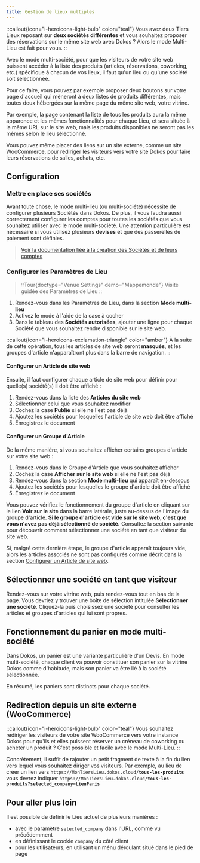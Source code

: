 ```yaml
---
title: Gestion de lieux multiples
---
```



::callout{icon="i-heroicons-light-bulb" color="teal"}
Vous avez deux Tiers Lieux reposant sur **deux sociétés différentes** et vous
souhaitez proposer des réservations sur le même site web avec Dokos ? Alors le
mode Multi-Lieu est fait pour vous.
::

Avec le mode multi-société, pour que les visiteurs de votre site web puissent
accéder à la liste des produits (articles, réservations, coworking, etc.)
spécifique à chacun de vos lieux, il faut qu'un lieu ou qu'une société soit
sélectionnée.

Pour ce faire, vous pouvez par exemple proposer deux boutons sur votre page
d'accueil qui mèneront à deux listes de produits différentes, mais toutes deux
hébergées sur la même page du même site web, votre vitrine.

Par exemple, la page contenant la liste de tous les produits aura la même
apparence et les mêmes fonctionnalités pour chaque Lieu, et sera située à la
même URL sur le site web, mais les produits disponibles ne seront pas les mêmes
selon le lieu sélectionné.

Vous pouvez même placer des liens sur un site externe, comme un site
WooCommerce, pour rediriger les visiteurs vers votre site Dokos pour faire
leurs réservations de salles, achats, etc.


## Configuration

### Mettre en place ses sociétés

Avant toute chose, le mode multi-lieu (ou multi-société) nécessite de
configurer plusieurs Sociétés dans Dokos. De plus, il vous faudra aussi
correctement configurer les comptes pour toutes les sociétés que vous
souhaitez utiliser avec le mode multi-société.
Une attention particulière est nécessaire si vous utilisez plusieurs **devises**
et que des passerelles de paiement sont définies.

> [Voir la documentation liée à la création des Sociétés et de leurs comptes](/dokos/parametrage/societe)


### Configurer les Paramètres de Lieu

> ::Tour{doctype="Venue Settings" demo="Mappemonde"}
> Visite guidée des Paramètres de Lieu
> ::

1. Rendez-vous dans les Paramètres de Lieu, dans la section **Mode multi-lieu**
1. Activez le mode à l'aide de la case à cocher
1. Dans le tableau des **Sociétés autorisées**, ajouter une ligne pour chaque Société que vous souhaitez rendre disponible sur le site web.

::callout{icon="i-heroicons-exclamation-triangle" color="amber"}
À la suite de cette opération, tous les articles de site web seront **masqués**,
et les groupes d'article n'apparaîtront plus dans la barre de navigation.
::

#### Configurer un Article de site web
Ensuite, il faut configurer chaque article de site web pour définir pour quelle(s) société(s) il doit être affiché :
1. Rendez-vous dans la liste des **Articles du site web**
1. Sélectionner celui que vous souhaitez modifier
1. Cochez la case **Publié** si elle ne l'est pas déjà
1. Ajoutez les sociétés pour lesquelles l'article de site web doit être affiché
1. Enregistrez le document

#### Configurer un Groupe d'Article
De la même manière, si vous souhaitez afficher certains groupes d'article sur votre site web :
1. Rendez-vous dans le Groupe d'Article que vous souhaitez afficher
1. Cochez la case **Afficher sur le site web** si elle ne l'est pas déjà
1. Rendez-vous dans la section **Mode multi-lieu** qui apparaît en-dessous
1. Ajoutez les sociétés pour lesquelles le groupe d'article doit être affiché
1. Enregistrez le document

Vous pouvez vérifiez le fonctionnement du groupe d'article en cliquant sur le lien **Voir sur le site** dans la barre latérale, juste au-dessus de l'image du groupe d'article.
**Si le groupe d'article est vide sur le site web, c'est que vous n'avez pas déjà sélectionné de société.**
Consultez la section suivante pour découvrir comment sélectionner une société en tant que visiteur du site web.

Si, malgré cette dernière étape, le groupe d'article apparaît toujours vide,
alors les articles associés ne sont pas configurés comme décrit dans la section [Configurer un Article de site web](#configurer-un-article-de-site-web).

## Sélectionner une société en tant que visiteur

Rendez-vous sur votre vitrine web, puis rendez-vous tout en bas de la page. Vous devriez y trouver une boîte de sélection intitulée **Sélectionner une société**.
Cliquez-la puis choisissez une société pour consulter les articles et groupes d'articles qui lui sont propres.

## Fonctionnement du panier en mode multi-société

Dans Dokos, un panier est une variante particulière d'un Devis.
En mode multi-société, chaque client va pouvoir constituer son panier sur la vitrine Dokos comme d'habitude,
mais son panier va être lié à la société sélectionnée.

En résumé, les paniers sont distincts pour chaque société.

## Redirection depuis un site externe (WooCommerce)

::callout{icon="i-heroicons-light-bulb" color="teal"}
Vous souhaitez rediriger les visiteurs de votre site WooCommerce vers votre instance Dokos
pour qu'ils et elles puissent réserver un créneau de coworking ou acheter un produit ?
C'est possible et facile avec le mode Multi-Lieu.
::

Concrètement, il suffit de rajouter un petit fragment de texte à la fin du lien vers lequel
vous souhaitez diriger vos visiteurs. Par exemple, au lieu de créer un lien vers
<code><span>https://</span>MonTiersLieu.dokos.cloud/<b>tous-les-produits</b></code> <!-- Use <span> to prevent conversion to link -->
vous devrez indiquer
<code><span>https://</span>MonTiersLieu.dokos.cloud/<b>tous-les-produits?selected_company=LieuParis</b></code>


## Pour aller plus loin

Il est possible de définir le Lieu actuel de plusieurs manières :
- avec le paramètre `selected_company` dans l'URL, comme vu précédemment
- en définissant le cookie `company` du côté client
- pour les utilisateurs, en utilisant un ménu déroulant situé dans le pied de page

